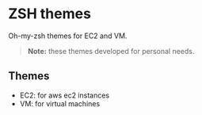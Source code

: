 # ZSH themes

Oh-my-zsh themes for EC2 and VM.

> **Note:** these themes developed for personal needs.

## Themes
* EC2: for aws ec2 instances
* VM: for virtual machines

